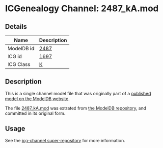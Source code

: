 # ICGenealogy Channel: 2487\_kA.mod

## Details

Name | Description
---- | -----------
ModelDB id | [2487](http://senselab.med.yale.edu/ModelDB/ShowModel.cshtml?model=2487)
ICG id | [1697](http://icg.neurotheory.ox.ac.uk/channels/1/1697)
ICG Class | [K](http://icg.neurotheory.ox.ac.uk/channels/1)

## Description

This is a single channel model file that was originally part of a [published model on the ModelDB website](http://senselab.med.yale.edu/mModelDB/ShowModel.cshtml?model=2487).

The file [2487\_kA.mod](2487_kA.mod) was extrated from [the ModelDB repository](http://senselab.med.yale.edu/ModelDB/ShowModel.cshtml?model=2487), and committed in its original form.

## Usage

See the [icg-channel super-repository](https://github.com/icgenealogy/icg-channels) for more information.